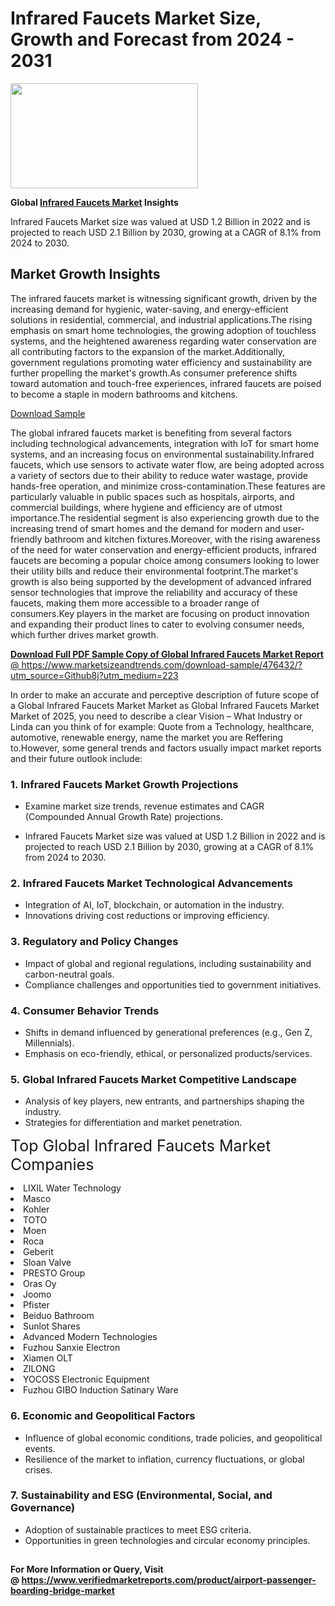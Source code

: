 <H1>Infrared Faucets Market Size, Growth and Forecast from 2024 - 2031</H1><img class="aligncenter size-medium wp-image-584254" src="https://thirdeyenews.in/wp-content/uploads/2024/09/Global-Market-Research-300x168.jpeg" alt="" width="300" height="168" /><p><strong>Global&nbsp;<a href="https://www.marketsizeandtrends.com/download-sample/476432/?utm_source=Github8j?utm_medium=223">Infrared Faucets Market</a> Insights</strong></p><p>Infrared Faucets Market size was valued at USD 1.2 Billion in 2022 and is projected to reach USD 2.1 Billion by 2030, growing at a CAGR of 8.1% from 2024 to 2030.</p><p><h2>Market Growth Insights</h2> <p>The infrared faucets market is witnessing significant growth, driven by the increasing demand for hygienic, water-saving, and energy-efficient solutions in residential, commercial, and industrial applications.The rising emphasis on smart home technologies, the growing adoption of touchless systems, and the heightened awareness regarding water conservation are all contributing factors to the expansion of the market.Additionally, government regulations promoting water efficiency and sustainability are further propelling the market's growth.As consumer preference shifts toward automation and touch-free experiences, infrared faucets are poised to become a staple in modern bathrooms and kitchens.</p> <p><a href="download_sample_link">Download Sample</a></p> <p>The global infrared faucets market is benefiting from several factors including technological advancements, integration with IoT for smart home systems, and an increasing focus on environmental sustainability.Infrared faucets, which use sensors to activate water flow, are being adopted across a variety of sectors due to their ability to reduce water wastage, provide hands-free operation, and minimize cross-contamination.These features are particularly valuable in public spaces such as hospitals, airports, and commercial buildings, where hygiene and efficiency are of utmost importance.The residential segment is also experiencing growth due to the increasing trend of smart homes and the demand for modern and user-friendly bathroom and kitchen fixtures.Moreover, with the rising awareness of the need for water conservation and energy-efficient products, infrared faucets are becoming a popular choice among consumers looking to lower their utility bills and reduce their environmental footprint.The market's growth is also being supported by the development of advanced infrared sensor technologies that improve the reliability and accuracy of these faucets, making them more accessible to a broader range of consumers.Key players in the market are focusing on product innovation and expanding their product lines to cater to evolving consumer needs, which further drives market growth.</p> <p><a href="get_more_link"></p><p><span class=""><strong>Download Full PDF Sample Copy of Global Infrared Faucets Market Report</strong> @ <a href="https://www.marketsizeandtrends.com/download-sample/476432/?utm_source=Github8j?utm_medium=223" target="_blank">https://www.marketsizeandtrends.com/download-sample/476432/?utm_source=Github8j?utm_medium=223</a></span></p><p>In order to make an accurate and perceptive description of future scope of a Global&nbsp;Infrared Faucets Market Market as Global&nbsp;Infrared Faucets Market Market of 2025, you need to describe a clear Vision &ndash; What Industry or Linda can you think of for example: Quote from a Technology, healthcare, automotive, renewable energy, name the market you are Reffering to.However, some general trends and factors usually impact market reports and their future outlook include:</p><h3>1.&nbsp;<strong>Infrared Faucets Market Growth Projections</strong></h3><ul><li>Examine market size trends, revenue estimates and CAGR (Compounded Annual Growth Rate) projections.</li><li><p>Infrared Faucets Market size was valued at USD 1.2 Billion in 2022 and is projected to reach USD 2.1 Billion by 2030, growing at a CAGR of 8.1% from 2024 to 2030.</p></li></ul><h3>2.&nbsp;<strong>Infrared Faucets Market Technological Advancements</strong></h3><ul><li>Integration of AI, IoT, blockchain, or automation in the industry.</li><li>Innovations driving cost reductions or improving efficiency.</li></ul><h3>3.&nbsp;<strong>Regulatory and Policy Changes</strong></h3><ul><li>Impact of global and regional regulations, including sustainability and carbon-neutral goals.</li><li>Compliance challenges and opportunities tied to government initiatives.</li></ul><h3>4.&nbsp;<strong>Consumer Behavior Trends</strong></h3><ul><li>Shifts in demand influenced by generational preferences (e.g., Gen Z, Millennials).</li><li>Emphasis on eco-friendly, ethical, or personalized products/services.</li></ul><h3>5.&nbsp;<strong>Global Infrared Faucets Market Competitive Landscape</strong></h3><ul><li>Analysis of key players, new entrants, and partnerships shaping the industry.</li><li>Strategies for differentiation and market penetration.</li></ul><p data-pm-slice="1 1 []"><span style="color: inherit; font-family: inherit; font-size: 25px;">Top Global Infrared Faucets Market Companies</span></p><div class="" data-test-id=""><p><li>LIXIL Water Technology</li><li> Masco</li><li> Kohler</li><li> TOTO</li><li> Moen</li><li> Roca</li><li> Geberit</li><li> Sloan Valve</li><li> PRESTO Group</li><li> Oras Oy</li><li> Joomo</li><li> Pfister</li><li> Beiduo Bathroom</li><li> Sunlot Shares</li><li> Advanced Modern Technologies</li><li> Fuzhou Sanxie Electron</li><li> Xiamen OLT</li><li> ZILONG</li><li> YOCOSS Electronic Equipment</li><li> Fuzhou GIBO Induction Satinary Ware</li></p></div><h3>6.&nbsp;<strong>Economic and Geopolitical Factors</strong></h3><ul><li>Influence of global economic conditions, trade policies, and geopolitical events.</li><li>Resilience of the market to inflation, currency fluctuations, or global crises.</li></ul><h3>7.&nbsp;<strong>Sustainability and ESG (Environmental, Social, and Governance)</strong></h3><ul><li>Adoption of sustainable practices to meet ESG criteria.</li><li>Opportunities in green technologies and circular economy principles.</li></ul><h2><strong style="font-size: 14px;">For More Information or Query, Visit @&nbsp;</strong><a style="background-color: #ffffff; font-size: 14px;" href="https://www.marketsizeandtrends.com/report/infrared-faucets-market/" target="_blank">https://www.verifiedmarketreports.com/product/airport-passenger-boarding-bridge-market</a></h2>